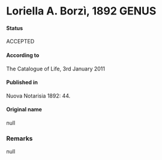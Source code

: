 # Loriella A. Borzì, 1892 GENUS

#### Status
ACCEPTED

#### According to
The Catalogue of Life, 3rd January 2011

#### Published in
Nuova Notarisia 1892: 44.

#### Original name
null

### Remarks
null